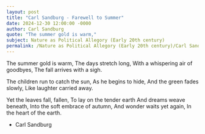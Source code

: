 ```yaml
---
layout: post
title: "Carl Sandburg - Farewell to Summer"
date: 2024-12-30 12:00:00 -0000
author: Carl Sandburg
quote: "The summer gold is warm,"
subject: Nature as Political Allegory (Early 20th century)
permalink: /Nature as Political Allegory (Early 20th century)/Carl Sandburg/Carl Sandburg - Farewell to Summer
---
```


The summer gold is warm,
The days stretch long,
With a whispering air of goodbyes,
The fall arrives with a sigh.

The children run to catch the sun,
As he begins to hide,
And the green fades slowly,
Like laughter carried away.

Yet the leaves fall, fallen,
To lay on the tender earth
And dreams weave beneath,
Into the soft embrace of autumn,
And wonder waits yet again,
In the heart of the earth.

- Carl Sandburg
